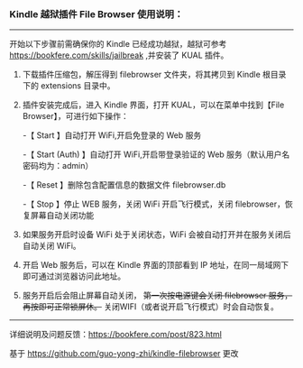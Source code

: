 ### Kindle 越狱插件 File Browser 使用说明：  
------------
开始以下步骤前需确保你的 Kindle 已经成功越狱，越狱可参考 <https://bookfere.com/skills/jailbreak> ,并安装了 KUAL 插件。

1. 下载插件压缩包，解压得到 filebrowser 文件夹，将其拷贝到 Kindle 根目录下的 extensions 目录中。

2. 插件安装完成后，进入 Kindle 界面，打开 KUAL，可以在菜单中找到【File Browser】，可进行如下操作：  

   -【 Start 】自动打开 WiFi,开启免登录的 Web 服务  

   -【 Start (Auth) 】自动打开 WiFi,开启带登录验证的 Web 服务（默认用户名密码均为：admin）  

   -【 Reset 】删除包含配置信息的数据文件 filebrowser.db  

   -【 Stop 】停止 WEB 服务，关闭 WiFi 开启飞行模式，关闭 filebrowser，恢复屏幕自动关闭功能  

3. 如果服务开启时设备 WiFi 处于关闭状态，WiFi 会被自动打开并在服务关闭后自动关闭 WiFi。

4. 开启 Web 服务后，可以在 Kindle 界面的顶部看到 IP 地址，在同一局域网下即可通过浏览器访问此地址。

5. 服务开启后会阻止屏幕自动关闭， ~~第一次按电源键会关闭 filebrowser 服务，再按即可正常锁屏休。~~ 关闭WIFI（或者说开启飞行模式）时会自动恢复。

-----------

详细说明及问题反馈：<https://bookfere.com/post/823.html>  

基于 <https://github.com/guo-yong-zhi/kindle-filebrowser> 更改
